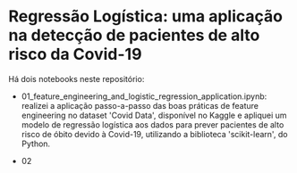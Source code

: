 # Regressão Logística: uma aplicação na detecção de pacientes de alto risco da Covid-19
 
Há dois notebooks neste repositório:

- 01_feature_engineering_and_logistic_regression_application.ipynb: realizei a aplicação passo-a-passo das boas práticas de feature engineering no dataset 'Covid Data', disponível no Kaggle e apliquei um modelo de regressão logística aos dados para prever pacientes de alto risco de óbito devido à Covid-19, utilizando a biblioteca 'scikit-learn', do Python.

- 02
